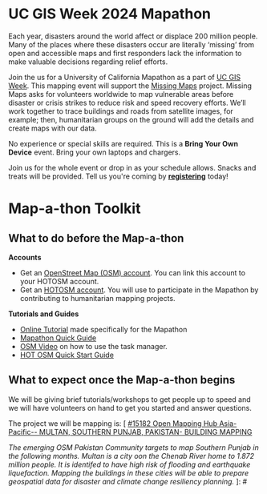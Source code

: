 # UC GIS Week 2024 Mapathon
Each year, disasters around the world affect or displace 200 million people. Many of the places where these disasters occur are literally ‘missing’ from open and accessible maps and first responders lack the information to make valuable decisions regarding relief efforts.

Join the us for a University of California Mapathon as a part of [UC GIS Week](https://uc-gis-ucop.hub.arcgis.com/pages/uc-gis-week-2024). This mapping event will support the [Missing Maps](https://www.missingmaps.org/) project. Missing Maps asks for volunteers worldwide to map vulnerable areas before disaster or crisis strikes to reduce risk and speed recovery efforts. We’ll work together to trace buildings and roads from satellite images, for example; then, humanitarian groups on the ground will add the details and create maps with our data.

No experience or special skills are required. This is a **Bring Your Own Device** event. Bring your own laptops and chargers.

Join us for the whole event or drop in as your schedule allows. Snacks and treats will be provided. Tell us you're coming by [**registering**](https://www.eventbrite.com/e/uc-gis-week-mapathon-at-uc-san-diego-tickets-745499026657?aff=oddtdtcreator) today!

# Map-a-thon Toolkit #
## What to do before the Map-a-thon
**Accounts**
* Get an [OpenStreet Map (OSM) account](https://www.openstreetmap.org/user/new). You can link this account to your HOTOSM account.
* Get an [HOTOSM account](https://tasks.hotosm.org/login). You will use to participate in the Mapathon by contributing to humanitarian mapping projects.

**Tutorials and Guides**
* [Online Tutorial](https://slides.com/amywork/ucsd-mapathon-2023-ucgisweek) made specifically for the Mapathon
* [Mapathon Quick Guide](https://docs.google.com/document/d/1-OMJ0y6-xYml0VSBgfoGKYkuKd0Np3RuYH6pLBRISiU/edit?usp=sharing)
* [OSM Video](https://youtu.be/nswUcgMfKTM) on how to use the task manager.
* [HOT OSM Quick Start Guide](https://tasks.hotosm.org/learn/quickstart)

## What to expect once the Map-a-thon begins
We will be giving brief tutorials/workshops to get people up to speed and we will have volunteers on hand to get you started and answer questions.

The project we will be mapping is:  [ [#15182 Open Mapping Hub Asia-Pacific-- MULTAN, SOUTHERN PUNJAB, PAKISTAN- BUILDING MAPPING](https://tasks.hotosm.org/projects/15182/tasks)

_The emerging OSM Pakistan Community targets to map Southern Punjab in the following months. Multan is a city oon the Chenab River home to 1.872 million people. It is identifed to have high risk of flooding and earthquake liquefaction. Mapping the buildings in these cities will be able to prepare geospatial data for disaster and climate change resiliency planning._ ]: #
